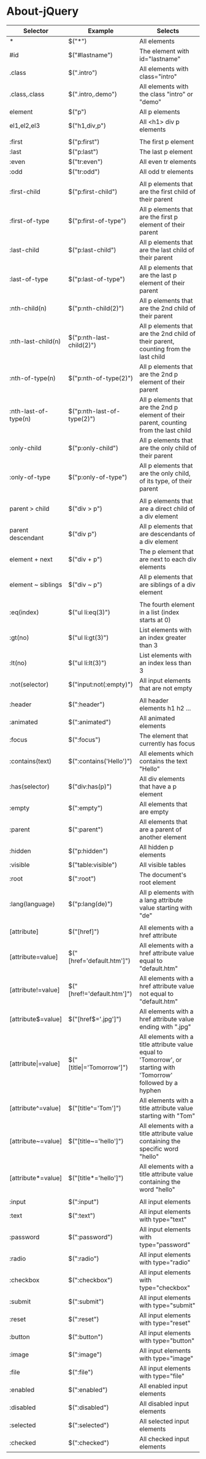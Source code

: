 # About-jQuery

| Selector             | Example                    | Selects                                                                                                         |
|----------------------|----------------------------|-----------------------------------------------------------------------------------------------------------------|
| *                    | $("*")                     | All elements                                                                                                    |
| #id                  | $("#lastname")             | The element with id="lastname"                                                                                  |
| .class               | $(".intro")                | All elements with class="intro"                                                                                 |
| .class,.class        | $(".intro,.demo")          | All elements with the class "intro" or "demo"                                                                   |
| element              | $("p")                     | All p elements                                                                                                |
| el1,el2,el3          | $("h1,div,p")              | All \<h1> div p elements                                                                              |
|                      |                            |                                                                                                                 |
| :first               | $("p:first")               | The first p element                                                                                           |
| :last                | $("p:last")                | The last p element                                                                                            |
| :even                | $("tr:even")               | All even tr elements                                                                                          |
| :odd                 | $("tr:odd")                | All odd tr elements                                                                                           |
|                      |                            |                                                                                                                 |
| :first-child         | $("p:first-child")         | All p elements that are the first child of their parent                                                       |
| :first-of-type       | $("p:first-of-type")       | All p elements that are the first p element of their parent                                                 |
| :last-child          | $("p:last-child")          | All p elements that are the last child of their parent                                                        |
| :last-of-type        | $("p:last-of-type")        | All p elements that are the last p element of their parent                                                  |
| :nth-child(n)        | $("p:nth-child(2)")        | All p elements that are the 2nd child of their parent                                                         |
| :nth-last-child(n)   | $("p:nth-last-child(2)")   | All p elements that are the 2nd child of their parent, counting from the last child                           |
| :nth-of-type(n)      | $("p:nth-of-type(2)")      | All p elements that are the 2nd p element of their parent                                                   |
| :nth-last-of-type(n) | $("p:nth-last-of-type(2)") | All p elements that are the 2nd p element of their parent, counting from the last child                     |
| :only-child          | $("p:only-child")          | All p elements that are the only child of their parent                                                        |
| :only-of-type        | $("p:only-of-type")        | All p elements that are the only child, of its type, of their parent                                          |
|                      |                            |                                                                                                                 |
| parent > child       | $("div > p")               | All p elements that are a direct child of a div element                                                     |
| parent descendant    | $("div p")                 | All p elements that are descendants of a div element                                                        |
| element + next       | $("div + p")               | The p element that are next to each div elements                                                            |
| element ~ siblings   | $("div ~ p")               | All p elements that are siblings of a div element                                                           |
|                      |                            |                                                                                                                 |
| :eq(index)           | $("ul li:eq(3)")           | The fourth element in a list (index starts at 0)                                                                |
| :gt(no)              | $("ul li:gt(3)")           | List elements with an index greater than 3                                                                      |
| :lt(no)              | $("ul li:lt(3)")           | List elements with an index less than 3                                                                         |
| :not(selector)       | $("input:not(:empty)")     | All input elements that are not empty                                                                           |
|                      |                            |                                                                                                                 |
| :header              | $(":header")               | All header elements h1 h2 ...                                                                              |
| :animated            | $(":animated")             | All animated elements                                                                                           |
| :focus               | $(":focus")                | The element that currently has focus                                                                            |
| :contains(text)      | $(":contains('Hello')")    | All elements which contains the text "Hello"                                                                    |
| :has(selector)       | $("div:has(p)")            | All div elements that have a p element                                                                      |
| :empty               | $(":empty")                | All elements that are empty                                                                                     |
| :parent              | $(":parent")               | All elements that are a parent of another element                                                               |
| :hidden              | $("p:hidden")              | All hidden p elements                                                                                         |
| :visible             | $("table:visible")         | All visible tables                                                                                              |
| :root                | $(":root")                 | The document's root element                                                                                     |
| :lang(language)      | $("p:lang(de)")            | All p elements with a lang attribute value starting with "de"                                                 |
|                      |                            |                                                                                                                 |
| [attribute]          | $("[href]")                | All elements with a href attribute                                                                              |
| [attribute=value]    | $("[href='default.htm']")  | All elements with a href attribute value equal to "default.htm"                                                 |
| [attribute!=value]   | $("[href!='default.htm']") | All elements with a href attribute value not equal to "default.htm"                                             |
| [attribute$=value]   | $("[href$='.jpg']")        | All elements with a href attribute value ending with ".jpg"                                                     |
| [attribute\|=value]   | $("[title\|='Tomorrow']")   | All elements with a title attribute value equal to 'Tomorrow', or starting with 'Tomorrow' followed by a hyphen |
| [attribute^=value]   | $("[title^='Tom']")        | All elements with a title attribute value starting with "Tom"                                                   |
| [attribute~=value]   | $("[title~='hello']")      | All elements with a title attribute value containing the specific word "hello"                                  |
| [attribute*=value]   | $("[title*='hello']")      | All elements with a title attribute value containing the word "hello"                                           |
|                      |                            |                                                                                                                 |
| :input               | $(":input")                | All input elements                                                                                              |
| :text                | $(":text")                 | All input elements with type="text"                                                                             |
| :password            | $(":password")             | All input elements with type="password"                                                                         |
| :radio               | $(":radio")                | All input elements with type="radio"                                                                            |
| :checkbox            | $(":checkbox")             | All input elements with type="checkbox"                                                                         |
| :submit              | $(":submit")               | All input elements with type="submit"                                                                           |
| :reset               | $(":reset")                | All input elements with type="reset"                                                                            |
| :button              | $(":button")               | All input elements with type="button"                                                                           |
| :image               | $(":image")                | All input elements with type="image"                                                                            |
| :file                | $(":file")                 | All input elements with type="file"                                                                             |
| :enabled             | $(":enabled")              | All enabled input elements                                                                                      |
| :disabled            | $(":disabled")             | All disabled input elements                                                                                     |
| :selected            | $(":selected")             | All selected input elements                                                                                     |
| :checked             | $(":checked")              | All checked input elements                                                                                      |
